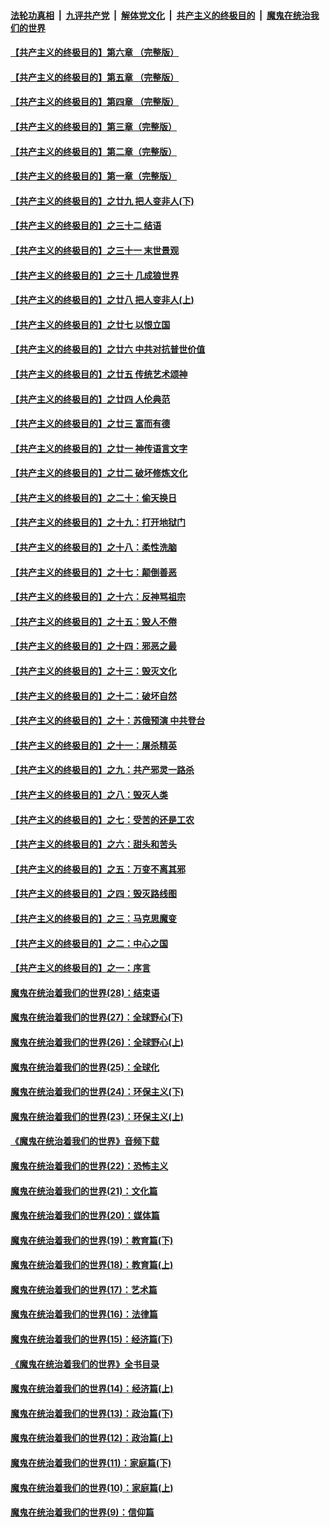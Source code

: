####  [法轮功真相](../../../../basic/blob/master/README.md?t=02260801) &nbsp;|&nbsp; [九评共产党](../../../../9ping.md/blob/master/README.md?t=02260801) &nbsp;|&nbsp; [解体党文化](../../../../jtdwh.md/blob/master/README.md?t=02260801)  &nbsp;|&nbsp; [共产主义的终极目的](../../../../gczydzjmd.md/blob/master/README.md?t=02260801) &nbsp;|&nbsp; [魔鬼在统治我们的世界](../../../../mgztzwmdsj.md/blob/master/README.md?t=02260801) 

#### [【共产主义的终极目的】第六章 （完整版）](../pages/nsc422/n11428913.md?t=02260801) 

#### [【共产主义的终极目的】第五章 （完整版）](../pages/nsc422/n11428912.md?t=02260801) 

#### [【共产主义的终极目的】第四章 （完整版）](../pages/nsc422/n11428907.md?t=02260801) 

#### [【共产主义的终极目的】第三章（完整版）](../pages/nsc422/n11428848.md?t=02260801) 

#### [【共产主义的终极目的】第二章（完整版）](../pages/nsc422/n11428831.md?t=02260801) 

#### [【共产主义的终极目的】第一章（完整版）](../pages/nsc422/n11417651.md?t=02260801) 

#### [【共产主义的终极目的】之廿九 把人变非人(下)](../pages/nsc422/n11344140.md?t=02260801) 

#### [【共产主义的终极目的】之三十二 结语](../pages/nsc422/n11360535.md?t=02260801) 

#### [【共产主义的终极目的】之三十一 末世景观](../pages/nsc422/n11351129.md?t=02260801) 

#### [【共产主义的终极目的】之三十 几成狼世界](../pages/nsc422/n11348280.md?t=02260801) 

#### [【共产主义的终极目的】之廿八 把人变非人(上)](../pages/nsc422/n11340492.md?t=02260801) 

#### [【共产主义的终极目的】之廿七 以恨立国](../pages/nsc422/n11336944.md?t=02260801) 

#### [【共产主义的终极目的】之廿六 中共对抗普世价值](../pages/nsc422/n11324785.md?t=02260801) 

#### [【共产主义的终极目的】之廿五 传统艺术颂神](../pages/nsc422/n11296396.md?t=02260801) 

#### [【共产主义的终极目的】之廿四 人伦典范](../pages/nsc422/n11296397.md?t=02260801) 

#### [【共产主义的终极目的】之廿三 富而有德](../pages/nsc422/n11283598.md?t=02260801) 

#### [【共产主义的终极目的】之廿一 神传语言文字](../pages/nsc422/n11263265.md?t=02260801) 

#### [【共产主义的终极目的】之廿二 破坏修炼文化](../pages/nsc422/n11245728.md?t=02260801) 

#### [【共产主义的终极目的】之二十：偷天换日](../pages/nsc422/n11238846.md?t=02260801) 

#### [【共产主义的终极目的】之十九：打开地狱门](../pages/nsc422/n11206376.md?t=02260801) 

#### [【共产主义的终极目的】之十八：柔性洗脑](../pages/nsc422/n11199994.md?t=02260801) 

#### [【共产主义的终极目的】之十七：颠倒善恶](../pages/nsc422/n11179782.md?t=02260801) 

#### [【共产主义的终极目的】之十六：反神骂祖宗](../pages/nsc422/n11166798.md?t=02260801) 

#### [【共产主义的终极目的】之十五：毁人不倦](../pages/nsc422/n11166792.md?t=02260801) 

#### [【共产主义的终极目的】之十四：邪恶之最](../pages/nsc422/n11150249.md?t=02260801) 

#### [【共产主义的终极目的】之十三：毁灭文化](../pages/nsc422/n11135227.md?t=02260801) 

#### [【共产主义的终极目的】之十二：破坏自然](../pages/nsc422/n11135214.md?t=02260801) 

#### [【共产主义的终极目的】之十：苏俄预演 中共登台](../pages/nsc422/n11118424.md?t=02260801) 

#### [【共产主义的终极目的】之十一：屠杀精英](../pages/nsc422/n11118442.md?t=02260801) 

#### [【共产主义的终极目的】之九：共产邪灵一路杀](../pages/nsc422/n11114139.md?t=02260801) 

#### [【共产主义的终极目的】之八：毁灭人类](../pages/nsc422/n11108503.md?t=02260801) 

#### [【共产主义的终极目的】之七：受苦的还是工农](../pages/nsc422/n11101809.md?t=02260801) 

#### [【共产主义的终极目的】之六：甜头和苦头](../pages/nsc422/n11096971.md?t=02260801) 

#### [【共产主义的终极目的】之五：万变不离其邪](../pages/nsc422/n11091285.md?t=02260801) 

#### [【共产主义的终极目的】之四：毁灭路线图](../pages/nsc422/n11086284.md?t=02260801) 

#### [【共产主义的终极目的】之三：马克思魔变](../pages/nsc422/n11061941.md?t=02260801) 

#### [【共产主义的终极目的】之二：中心之国](../pages/nsc422/n11047728.md?t=02260801) 

#### [【共产主义的终极目的】之一：序言](../pages/nsc422/n11086077.md?t=02260801) 

#### [魔鬼在统治着我们的世界(28)：结束语](../pages/nsc422/n10936246.md?t=02260801) 

#### [魔鬼在统治着我们的世界(27)：全球野心(下)](../pages/nsc422/n10928319.md?t=02260801) 

#### [魔鬼在统治着我们的世界(26)：全球野心(上)](../pages/nsc422/n10900318.md?t=02260801) 

#### [魔鬼在统治着我们的世界(25)：全球化](../pages/nsc422/n10788205.md?t=02260801) 

#### [魔鬼在统治着我们的世界(24)：环保主义(下)](../pages/nsc422/n10695307.md?t=02260801) 

#### [魔鬼在统治着我们的世界(23)：环保主义(上)](../pages/nsc422/n10688613.md?t=02260801) 

#### [《魔鬼在统治着我们的世界》音频下载](../pages/nsc422/n10635553.md?t=02260801) 

#### [魔鬼在统治着我们的世界(22)：恐怖主义](../pages/nsc422/n10614727.md?t=02260801) 

#### [魔鬼在统治着我们的世界(21)：文化篇](../pages/nsc422/n10597706.md?t=02260801) 

#### [魔鬼在统治着我们的世界(20)：媒体篇](../pages/nsc422/n10586579.md?t=02260801) 

#### [魔鬼在统治着我们的世界(19)：教育篇(下)](../pages/nsc422/n10564808.md?t=02260801) 

#### [魔鬼在统治着我们的世界(18)：教育篇(上)](../pages/nsc422/n10526970.md?t=02260801) 

#### [魔鬼在统治着我们的世界(17)：艺术篇](../pages/nsc422/n10499093.md?t=02260801) 

#### [魔鬼在统治着我们的世界(16)：法律篇](../pages/nsc422/n10485969.md?t=02260801) 

#### [魔鬼在统治着我们的世界(15)：经济篇(下)](../pages/nsc422/n10469975.md?t=02260801) 

#### [《魔鬼在统治着我们的世界》全书目录](../pages/nsc422/n10464261.md?t=02260801) 

#### [魔鬼在统治着我们的世界(14)：经济篇(上)](../pages/nsc422/n10457370.md?t=02260801) 

#### [魔鬼在统治着我们的世界(13)：政治篇(下)](../pages/nsc422/n10448270.md?t=02260801) 

#### [魔鬼在统治着我们的世界(12)：政治篇(上)](../pages/nsc422/n10444576.md?t=02260801) 

#### [魔鬼在统治着我们的世界(11)：家庭篇(下)](../pages/nsc422/n10440961.md?t=02260801) 

#### [魔鬼在统治着我们的世界(10)：家庭篇(上)](../pages/nsc422/n10435448.md?t=02260801) 

#### [魔鬼在统治着我们的世界(9)：信仰篇](../pages/nsc422/n10432159.md?t=02260801) 


